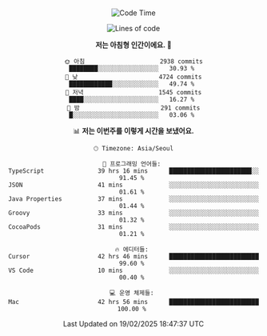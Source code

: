 <div align="center">

<br />

 <!--START_SECTION:waka-->
![Code Time](http://img.shields.io/badge/Code%20Time-4%2C231%20hrs%2043%20mins-blue)

![Lines of code](https://img.shields.io/badge/%EC%A0%80%EB%8A%94%20%EC%97%AC%ED%83%9C%EA%B9%8C%EC%A7%80%20-5.0%20million%20%EC%A4%84%EC%9D%98%20%EC%BD%94%EB%93%9C%EB%A5%BC%20%EC%9E%91%EC%84%B1%ED%96%88%EC%96%B4%EC%9A%94.-blue)

**저는 아침형 인간이에요. 🐤** 

```text
🌞 아침                     2938 commits        ████████░░░░░░░░░░░░░░░░░   30.93 % 
🌆 낮　                     4724 commits        ████████████░░░░░░░░░░░░░   49.74 % 
🌃 저녁                     1545 commits        ████░░░░░░░░░░░░░░░░░░░░░   16.27 % 
🌙 밤　                     291 commits         █░░░░░░░░░░░░░░░░░░░░░░░░   03.06 % 
```


📊 **저는 이번주를 이렇게 시간을 보냈어요.** 

```text
🕑︎ Timezone: Asia/Seoul

💬 프로그래밍 언어들: 
TypeScript               39 hrs 16 mins      ███████████████████████░░   91.45 % 
JSON                     41 mins             ░░░░░░░░░░░░░░░░░░░░░░░░░   01.61 % 
Java Properties          37 mins             ░░░░░░░░░░░░░░░░░░░░░░░░░   01.44 % 
Groovy                   33 mins             ░░░░░░░░░░░░░░░░░░░░░░░░░   01.32 % 
CocoaPods                31 mins             ░░░░░░░░░░░░░░░░░░░░░░░░░   01.21 % 

🔥 에디터들: 
Cursor                   42 hrs 46 mins      █████████████████████████   99.60 % 
VS Code                  10 mins             ░░░░░░░░░░░░░░░░░░░░░░░░░   00.40 % 

💻 운영 체제들: 
Mac                      42 hrs 56 mins      █████████████████████████   100.00 % 
```


 Last Updated on 19/02/2025 18:47:37 UTC
<!--END_SECTION:waka-->

</div>
